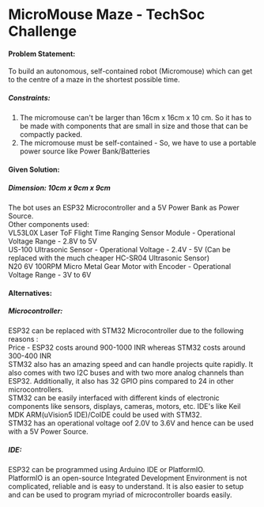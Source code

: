 # MicroMouse   Maze  -  TechSoc   Challenge 
#### Problem Statement: 
To build an autonomous, self-contained robot (Micromouse) which can get to the centre of a maze in the shortest possible time. 

##### Constraints: 
1) The micromouse can't be larger than 16cm x 16cm x 10 cm. So it has to be made with components that are small in size and those that can be compactly packed.       
2) The micromouse must be self-contained - So, we have to use a portable power source like Power Bank/Batteries       

#### Given Solution:
##### Dimension: 10cm x 9cm x 9cm    
The bot uses an ESP32 Microcontroller and a 5V Power Bank as Power Source.     
Other components used:     
VL53L0X Laser ToF Flight Time Ranging Sensor Module - Operational Voltage Range - 2.8V to 5V    
US-100 Ultrasonic Sensor - Operational Voltage - 2.4V - 5V  (Can be replaced with the much cheaper HC-SR04 Ultrasonic Sensor)     
N20 6V 100RPM Micro Metal Gear Motor with Encoder - Operational Voltage Range - 3V to 6V     

#### Alternatives:   
##### Microcontroller: 
ESP32 can be replaced with STM32 Microcontroller due to the following reasons :       
Price - ESP32 costs around 900-1000 INR whereas STM32 costs around 300-400 INR      
STM32 also has an amazing speed and can handle projects quite rapidly. It also comes with two I2C buses and with two more analog channels than ESP32. Additionally, it also has 32 GPIO pins compared to 24 in other microcontrollers.    
STM32 can be easily interfaced with different kinds of electronic components like sensors, displays, cameras, motors, etc.  IDE's like Keil MDK ARM(uVision5 IDE)/CoIDE could be used with STM32.    
STM32 has an operational voltage oof 2.0V to 3.6V and hence can be used with a 5V Power Source.    

##### IDE:    
ESP32 can be programmed using Arduino IDE or PlatformIO.       
PlatformIO is an open-source Integrated Development Environment is not complicated, reliable and is easy to understand. It is also easier to setup and can be used to program myriad of microcontroller boards easily. 
